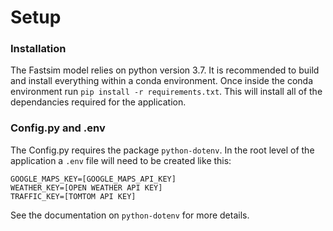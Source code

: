 # Setup
### Installation
The Fastsim model relies on python version 3.7. It is recommended to build and install everything within a conda environment. 
Once inside the conda environment run `pip install -r requirements.txt`. This will install all of the dependancies required for the application.

### Config.py and .env
The Config.py requires the package `python-dotenv`. In the root level of the application a `.env` file will need to be created like this:
```
GOOGLE_MAPS_KEY=[GOOGLE_MAPS_API_KEY]
WEATHER_KEY=[OPEN WEATHER API KEY]
TRAFFIC_KEY=[TOMTOM API KEY]
```
See the documentation on `python-dotenv` for more details. 
